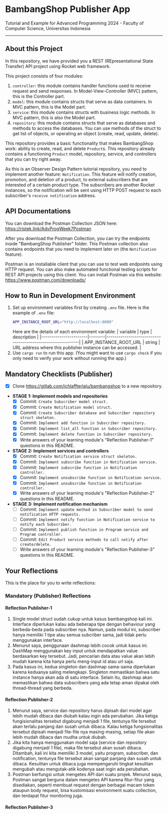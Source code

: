 # BambangShop Publisher App
Tutorial and Example for Advanced Programming 2024 - Faculty of Computer Science, Universitas Indonesia

---

## About this Project
In this repository, we have provided you a REST (REpresentational State Transfer) API project using Rocket web framework.

This project consists of four modules:
1.  `controller`: this module contains handler functions used to receive request and send responses.
    In Model-View-Controller (MVC) pattern, this is the Controller part.
2.  `model`: this module contains structs that serve as data containers.
    In MVC pattern, this is the Model part.
3.  `service`: this module contains structs with business logic methods.
    In MVC pattern, this is also the Model part.
4.  `repository`: this module contains structs that serve as databases and methods to access the databases.
    You can use methods of the struct to get list of objects, or operating an object (create, read, update, delete).

This repository provides a basic functionality that makes BambangShop work: ability to create, read, and delete `Product`s.
This repository already contains a functioning `Product` model, repository, service, and controllers that you can try right away.

As this is an Observer Design Pattern tutorial repository, you need to implement another feature: `Notification`.
This feature will notify creation, promotion, and deletion of a product, to external subscribers that are interested of a certain product type.
The subscribers are another Rocket instances, so the notification will be sent using HTTP POST request to each subscriber's `receive notification` address.

## API Documentations

You can download the Postman Collection JSON here: https://ristek.link/AdvProgWeek7Postman

After you download the Postman Collection, you can try the endpoints inside "BambangShop Publisher" folder.
This Postman collection also contains endpoints that you need to implement later on (the `Notification` feature).

Postman is an installable client that you can use to test web endpoints using HTTP request.
You can also make automated functional testing scripts for REST API projects using this client.
You can install Postman via this website: https://www.postman.com/downloads/

## How to Run in Development Environment
1.  Set up environment variables first by creating `.env` file.
    Here is the example of `.env` file:
    ```bash
    APP_INSTANCE_ROOT_URL="http://localhost:8000"
    ```
    Here are the details of each environment variable:
    | variable              | type   | description                                                |
    |-----------------------|--------|------------------------------------------------------------|
    | APP_INSTANCE_ROOT_URL | string | URL address where this publisher instance can be accessed. |
2.  Use `cargo run` to run this app.
    (You might want to use `cargo check` if you only need to verify your work without running the app.)

## Mandatory Checklists (Publisher)
-   [X] Clone https://gitlab.com/ichlaffterlalu/bambangshop to a new repository.
-   **STAGE 1: Implement models and repositories**
    -   [X] Commit: `Create Subscriber model struct.`
    -   [X] Commit: `Create Notification model struct.`
    -   [X] Commit: `Create Subscriber database and Subscriber repository struct skeleton.`
    -   [X] Commit: `Implement add function in Subscriber repository.`
    -   [X] Commit: `Implement list_all function in Subscriber repository.`
    -   [X] Commit: `Implement delete function in Subscriber repository.`
    -   [X] Write answers of your learning module's "Reflection Publisher-1" questions in this README.
-   **STAGE 2: Implement services and controllers**
    -   [X] Commit: `Create Notification service struct skeleton.`
    -   [X] Commit: `Implement subscribe function in Notification service.`
    -   [X] Commit: `Implement subscribe function in Notification controller.`
    -   [X] Commit: `Implement unsubscribe function in Notification service.`
    -   [X] Commit: `Implement unsubscribe function in Notification controller.`
    -   [X] Write answers of your learning module's "Reflection Publisher-2" questions in this README.
-   **STAGE 3: Implement notification mechanism**
    -   [ ] Commit: `Implement update method in Subscriber model to send notification HTTP requests.`
    -   [ ] Commit: `Implement notify function in Notification service to notify each Subscriber.`
    -   [ ] Commit: `Implement publish function in Program service and Program controller.`
    -   [ ] Commit: `Edit Product service methods to call notify after create/delete.`
    -   [ ] Write answers of your learning module's "Reflection Publisher-3" questions in this README.

## Your Reflections
This is the place for you to write reflections:

### Mandatory (Publisher) Reflections

#### Reflection Publisher-1

1. Single model struct sudah cukup untuk kasus bambangshop kali ini. Interface diperlukan kalau ada beberapa tipe dengan behaviour yang berbeda-beda pada subscriber nya. Namun, pada modul ini, subscriber hanya memiliki 1 tipe atau semua subcriber sama, jadi tidak perlu menggunakan interface.
2. Menurut saya, penggunaan dashmap lebih cocok untuk kasus ini. DashMap menggunakan key input untuk mendapatkan value berdasarkan key tersebut. Jadi, pencarian data atau value akan lebih mudah karena kita hanya perlu meng-input id atau url saja.
3. Pada kasus ini, kedua singleton dan dashmap sama-sama diperlukan karena keduanya saling melengkapi. Singleton memastikan bahwa satu instance hanya akan ada di satu interface. Selain itu, dashmap akan memastikan bahwa data subscribers yang ada tetap aman dipakai oleh thread-thread yang berbeda.

#### Reflection Publisher-2

1. Menurut saya, service dan repository harus dipisah dari model agar lebih mudah dibaca dan diubah kalau ingin ada perubahan. Jika ketiga fungisionalitas tersebut digabung menjadi 1 file, tentunya file tersebut akan terlalu panjang dan susah untuk dibaca. Kalau ketiga fungsionalitas tersebut dipisah menjadi file-file nya masing-masing, setiap file akan lebih mudah dibaca dan mudha untuk diubah.
2. Jika kita hanya menggunakan model saja (service dan repository digabung menjadi 1 file), maka file tersebut akan susah dibaca. Ditambah, kali ini kita memiliki 3 model, yaitu program, subscriber, dan notification, tentunya file tersebut akan sangat panjang dan susah untuk dibaca. Kesulitan untuk dibaca juga mempengaruhi tingkat kesulitan mengubah atau mengutak-atik kodenya saat ingin ada perubahan.
3. Postman berfungsi untuk mengetes API dari suatu projek. Menurut saya, Postman sangat berguna dalam mengetes API karena fitur-fitur yang disediakan, seperti membuat request dengan berbagai macam token ataupun body request, bisa kustomisasi environment suatu collection, dan terdapat fitur monitoring juga.

#### Reflection Publisher-3
